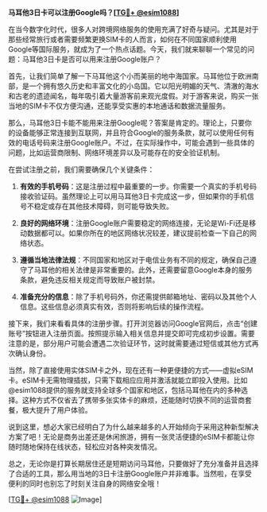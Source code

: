 **马耳他3日卡可以注册Google吗？[[TG💪+ @esim1088](https://t.me/s/esim1088)]**

在当今数字化时代，很多人对跨境网络服务的使用充满了好奇与疑问。尤其是对于那些经常旅行或者需要频繁更换SIM卡的人而言，如何在不同国家顺利使用Google等国际服务，就成为了一个热点话题。今天，我们就来聊聊一个常见的问题：马耳他3日卡是否可以用来注册Google账户？

首先，让我们简单了解一下马耳他这个小而美丽的地中海国家。马耳他位于欧洲南部，是一个拥有悠久历史和丰富文化的小岛国。它以阳光明媚的天气、清澈的海水和古老的遗迹闻名，每年吸引着大量游客前来观光度假。对于游客来说，购买一张当地的SIM卡不仅方便沟通，还能享受实惠的本地通话和数据流量服务。

那么，马耳他3日卡能不能用来注册Google呢？答案是肯定的。理论上，只要你的设备能够正常连接到互联网，并且符合Google的服务条款，就可以使用任何有效的电话号码来注册Google账户。不过，在实际操作中，可能会遇到一些具体的问题，比如运营商限制、网络环境差异以及可能存在的安全验证机制。

在尝试注册之前，我们需要确保几个关键条件：

1. **有效的手机号码**：这是注册过程中最重要的一步。你需要一个真实的手机号码接收验证码。虽然理论上可以用马耳他3日卡完成这一步，但如果你的手机信号不稳定或存在其他技术障碍，则可能导致失败。
   
2. **良好的网络环境**：注册Google账户需要稳定的网络连接，无论是Wi-Fi还是移动数据都可以。如果你所在的地区网络状况较差，建议提前检查一下自己的网络状态。

3. **遵循当地法律法规**：不同国家和地区对于电信业务有不同的规定，确保自己遵守了马耳他的相关法律是非常重要的。此外，还需要留意Google本身的服务条款，避免违反相关规定而导致账户被封禁。

4. **准备充分的信息**：除了手机号码外，你还需提供邮箱地址、密码以及其他个人信息。这些信息必须真实有效，否则将影响后续的操作流程。

接下来，我们来看看具体的注册步骤。打开浏览器访问Google官网后，点击“创建账号”按钮进入注册页面。按照提示输入相关信息并提交即可完成初步设置。需要注意的是，部分用户可能会遭遇二次验证环节，这时就需要通过短信或其他方式再次确认身份。

当然，除了直接使用实体SIM卡之外，现在还有一种更便捷的方式——虚拟eSIM卡。eSIM卡无需物理插拔，只需下载相应应用并激活就能立即投入使用。比如@esim1088提供的服务就支持全球多个国家和地区，包括马耳他在内的多种选择。这种方式不仅省去了携带多张实体卡的麻烦，还能随时切换不同的运营商套餐，极大提升了用户体验。

说到这里，想必大家已经明白了为什么越来越多的人开始倾向于采用这种新型解决方案了吧！无论是商务出差还是休闲旅游，拥有一张灵活便捷的eSIM卡都能让你随时随地保持在线状态，轻松应对各种突发情况。

总之，无论你是打算长期居住还是短期访问马耳他，只要做好了充分准备并且选择了合适的工具，那么用当地的3日卡注册Google账户并非难事。当然啦，在享受便利的同时也别忘了时刻关注自身的网络安全哦！

[[TG💪+ @esim1088](https://t.me/s/esim1088) ![Image](https://i.postimg.cc/4NQfJmqS/Snipaste-2025-05-13-00-14-12.png)]